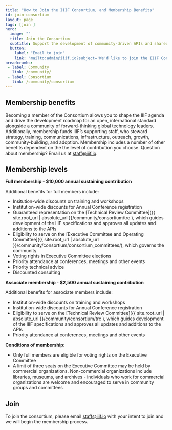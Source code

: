 ```yaml
---
title: "How to Join the IIIF Consortium, and Membership Benefits"
id: join-consortium
layout: page
tags: [join ]
hero:
  image: ""
  title: Join the Consortium
  subtitle: Support the development of community-driven APIs and shared technologies providing rich access to digitized image, audio, and video resources.
  button:
    label: "Email to join"
    link: "mailto:admin@iiif.io?subject='We'd like to join the IIIF Consortium"
breadcrumbs:
 - label: Community
   link: /community/
 - label: Consortium
   link: /community/consortium
---
```


## Membership benefits

Becoming a member of the Consortium allows you to shape the IIIF agenda and drive the development roadmap for an open, international standard alongside a community of forward-thinking global technology leaders. Additionally, membership funds IIIF’s supporting staff, who steward strategy, training, communications, infrastructure, outreach, growth, community-building, and adoption. Membership includes a number of other benefits dependent on the the level of contribution you choose. Question about membership? Email us at staff@iiif.io.

## Membership levels

**Full membership - $10,000 annual sustaining contribution**

Additional benefits for full members include:

*   Insitution-wide discounts on training and workshops
*   Institution-wide discounts for Annual Conference registration
*   Guaranteed representation on the [Technical Review Committee]({{ site.root_url | absolute_url }}/community/consortium/trc ), which guides development of the IIIF specifications and approves all updates and additions to the APIs
*   Eligibility to serve on the [Executive Committee and Operating Committee]({{ site.root_url | absolute_url }}/community/consortium/consortium_committees/), which governs the community
*   Voting rights in Executive Committee elections
*   Priority attendance at conferences, meetings and other events
*   Priority technical advice 
*   Discounted consulting

**Associate membership - $2,500 annual sustaining contribution**

Additional benefits for associate members include:

*   Institution-wide discounts on training and workshops
*   Institution-wide discounts for Annual Conference registration
*   Eligibility to serve on the [Technical Review Committee]({{ site.root_url | absolute_url }}/community/consortium/trc ), which guides development of the IIIF specifications and approves all updates and additions to the APIs
*   Priority attendance at conferences, meetings and other events

**Conditions of membership:**
*   Only full members are eligible for voting rights on the Executive Committee
*   A limit of three seats on the Executive Committee may be held by commercial organizations. Non-commercial organizations include libraries, museums, and archives - individuals who work for commercial organizations are welcome and encouraged to serve in community groups and committees

## Join
To join the consortium, please email staff@iiif.io with your intent to join and we will begin the membership process.


